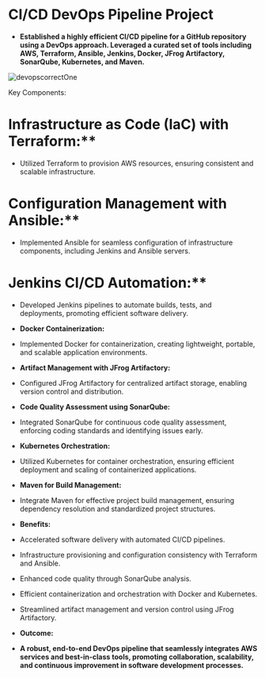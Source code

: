 # CI/CD DevOps Pipeline Project


- **Established a highly efficient CI/CD pipeline for a GitHub repository using a DevOps approach. Leveraged a curated set of tools including AWS, Terraform, Ansible, Jenkins, Docker, JFrog Artifactory, SonarQube, Kubernetes, and Maven.**

![devopscorrectOne](https://github.com/titusnangitech/tito_devops_project/assets/128609800/9aaa2d0a-732e-4d66-aaf1-11038a4f7a66)


Key Components:

# Infrastructure as Code (IaC) with Terraform:**

- Utilized Terraform to provision AWS resources, ensuring consistent and scalable infrastructure.

# Configuration Management with Ansible:**

- Implemented Ansible for seamless configuration of infrastructure components, including Jenkins and Ansible servers.

# Jenkins CI/CD Automation:**

- Developed Jenkins pipelines to automate builds, tests, and deployments, promoting efficient software delivery.

- **Docker Containerization:**

- Implemented Docker for containerization, creating lightweight, portable, and scalable application environments.

- **Artifact Management with JFrog Artifactory:**

- Configured JFrog Artifactory for centralized artifact storage, enabling version control and distribution.

- **Code Quality Assessment using SonarQube:**

- Integrated SonarQube for continuous code quality assessment, enforcing coding standards and identifying issues early.

- **Kubernetes Orchestration:**

- Utilized Kubernetes for container orchestration, ensuring efficient deployment and scaling of containerized applications.

- **Maven for Build Management:**

- Integrate Maven for effective project build management, ensuring dependency resolution and standardized project structures.

- **Benefits:**

- Accelerated software delivery with automated CI/CD pipelines.
- Infrastructure provisioning and configuration consistency with Terraform and Ansible.
- Enhanced code quality through SonarQube analysis.
- Efficient containerization and orchestration with Docker and Kubernetes.
- Streamlined artifact management and version control using JFrog Artifactory.


- **Outcome:**
  
- **A robust, end-to-end DevOps pipeline that seamlessly integrates AWS services and best-in-class tools, promoting collaboration, scalability, and continuous improvement in software development processes.**






